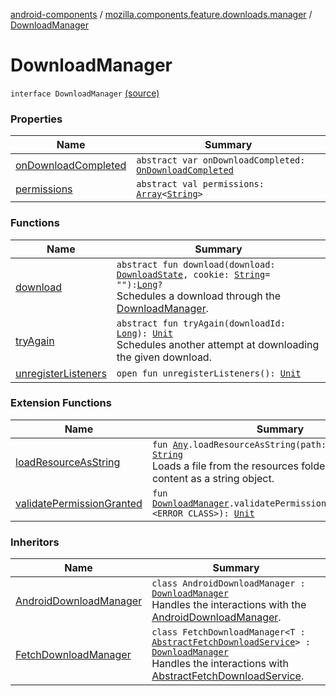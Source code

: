[android-components](../../index.md) / [mozilla.components.feature.downloads.manager](../index.md) / [DownloadManager](./index.md)

# DownloadManager

`interface DownloadManager` [(source)](https://github.com/mozilla-mobile/android-components/blob/master/components/feature/downloads/src/main/java/mozilla/components/feature/downloads/manager/DownloadManager.kt#L14)

### Properties

| Name | Summary |
|---|---|
| [onDownloadCompleted](on-download-completed.md) | `abstract var onDownloadCompleted: `[`OnDownloadCompleted`](../-on-download-completed.md) |
| [permissions](permissions.md) | `abstract val permissions: `[`Array`](https://kotlinlang.org/api/latest/jvm/stdlib/kotlin/-array/index.html)`<`[`String`](https://kotlinlang.org/api/latest/jvm/stdlib/kotlin/-string/index.html)`>` |

### Functions

| Name | Summary |
|---|---|
| [download](download.md) | `abstract fun download(download: `[`DownloadState`](../../mozilla.components.browser.state.state.content/-download-state/index.md)`, cookie: `[`String`](https://kotlinlang.org/api/latest/jvm/stdlib/kotlin/-string/index.html)` = ""): `[`Long`](https://kotlinlang.org/api/latest/jvm/stdlib/kotlin/-long/index.html)`?`<br>Schedules a download through the [DownloadManager](./index.md). |
| [tryAgain](try-again.md) | `abstract fun tryAgain(downloadId: `[`Long`](https://kotlinlang.org/api/latest/jvm/stdlib/kotlin/-long/index.html)`): `[`Unit`](https://kotlinlang.org/api/latest/jvm/stdlib/kotlin/-unit/index.html)<br>Schedules another attempt at downloading the given download. |
| [unregisterListeners](unregister-listeners.md) | `open fun unregisterListeners(): `[`Unit`](https://kotlinlang.org/api/latest/jvm/stdlib/kotlin/-unit/index.html) |

### Extension Functions

| Name | Summary |
|---|---|
| [loadResourceAsString](../../mozilla.components.support.test.file/kotlin.-any/load-resource-as-string.md) | `fun `[`Any`](https://kotlinlang.org/api/latest/jvm/stdlib/kotlin/-any/index.html)`.loadResourceAsString(path: `[`String`](https://kotlinlang.org/api/latest/jvm/stdlib/kotlin/-string/index.html)`): `[`String`](https://kotlinlang.org/api/latest/jvm/stdlib/kotlin/-string/index.html)<br>Loads a file from the resources folder and returns its content as a string object. |
| [validatePermissionGranted](../validate-permission-granted.md) | `fun `[`DownloadManager`](./index.md)`.validatePermissionGranted(context: <ERROR CLASS>): `[`Unit`](https://kotlinlang.org/api/latest/jvm/stdlib/kotlin/-unit/index.html) |

### Inheritors

| Name | Summary |
|---|---|
| [AndroidDownloadManager](../-android-download-manager/index.md) | `class AndroidDownloadManager : `[`DownloadManager`](./index.md)<br>Handles the interactions with the [AndroidDownloadManager](../-android-download-manager/index.md). |
| [FetchDownloadManager](../-fetch-download-manager/index.md) | `class FetchDownloadManager<T : `[`AbstractFetchDownloadService`](../../mozilla.components.feature.downloads/-abstract-fetch-download-service/index.md)`> : `[`DownloadManager`](./index.md)<br>Handles the interactions with [AbstractFetchDownloadService](../../mozilla.components.feature.downloads/-abstract-fetch-download-service/index.md). |
